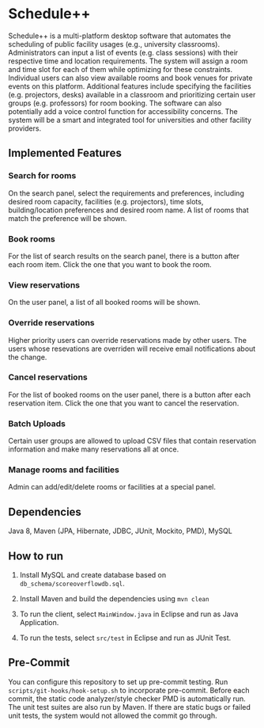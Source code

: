 # Schedule++

Schedule++ is a multi-platform desktop software that automates the scheduling of public facility usages (e.g., university classrooms). Administrators can input a list of events (e.g. class sessions) with their respective time and location requirements. The system will assign a room and time slot for each of them while optimizing for these constraints. Individual users can also view available rooms and book venues for private events on this platform. Additional features include specifying the facilities (e.g. projectors, desks) available in a classroom and prioritizing certain user groups (e.g. professors) for room booking. The software can also potentially add a voice control function for accessibility concerns. The system will be a smart and integrated tool for universities and other facility providers.

## Implemented Features

### Search for rooms

On the search panel, select the requirements and preferences, including desired room capacity, facilities (e.g. projectors), time slots, building/location preferences and desired room name. A list of rooms that match the preference will be shown.

### Book rooms

For the list of search results on the search panel, there is a button after each room item. Click the one that you want to book the room.

### View reservations

On the user panel, a list of all booked rooms will be shown.

### Override reservations

Higher priority users can override reservations made by other users. The users whose resevations are overriden will receive email notifications about the change.

### Cancel reservations

For the list of booked rooms on the user panel, there is a button after each reservation item. Click the one that you want to cancel the reservation.

### Batch Uploads

Certain user groups are allowed to upload CSV files that contain reservation information and make many reservations all at once.

### Manage rooms and facilities

Admin can add/edit/delete rooms or facilities at a special panel. 

## Dependencies
Java 8, Maven (JPA, Hibernate, JDBC, JUnit, Mockito, PMD), MySQL

## How to run

1) Install MySQL and create database based on ```db_schema/scoreoverflowdb.sql```.

2) Install Maven and build the dependencies using ```mvn clean```

3) To run the client, select ```MainWindow.java``` in Eclipse and run as Java Application.

4) To run the tests, select ```src/test``` in Eclipse and run as JUnit Test.

## Pre-Commit

You can configure this repository to set up pre-commit testing. Run ```scripts/git-hooks/hook-setup.sh``` to incorporate pre-commit. Before each commit, the static code analyzer/style checker PMD is automatically run. The unit test suites are also run by Maven. If there are static bugs or failed unit tests, the system would not allowed the commit go through.
